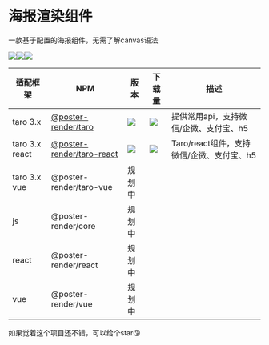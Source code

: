 

# 海报渲染组件

一款基于配置的海报组件，无需了解canvas语法

<a href="https://github.com/lf7817/poster-render"><img src="https://img.shields.io/github/stars/lf7817/poster-render?color=%23ffba15&logo=github&style=flat-square" /></a><a href="https://github.com/lf7817/poster-render"><img src="https://img.shields.io/github/license/lf7817/poster-render?color=%23ffba15&logo=github&style=flat-square" /></a><a href="https://github.com/lf7817"><img src="https://img.shields.io/badge/Author- lf7817 -7289da.svg?&logo=github&style=flat-square" /></a>

| 适配框架       | NPM                                                       | 版本                    | 下载量 | 描述 |
| -------------- | ------------------------------------------------------------ | ------------------------- | -------------- | -------------- |
| taro 3.x       | [@poster-render/taro](https://www.npmjs.com/package/@poster-render/taro) | <a href="https://www.npmjs.com/package/@poster-render/taro"><img src="https://img.shields.io/npm/v/@poster-render/taro?color=%23ffba15&logo=npm&style=flat-square" /></a> | <a href="https://www.npmjs.com/package/@poster-render/taro"><img src="https://img.shields.io/npm/dm/@poster-render/taro?color=%23ffba15&logo=npm&style=flat-square" /></a> | 提供常用api，支持微信/企微、支付宝、h5 |
| taro 3.x react | [@poster-render/taro-react](https://www.npmjs.com/package/@poster-render/taro-react) | <a href="https://www.npmjs.com/package/@poster-render/taro-react"><img src="https://img.shields.io/npm/v/@poster-render/taro-react?color=%23ffba15&logo=npm&style=flat-square" /></a> | <a href="https://www.npmjs.com/package/@poster-render/taro-react"><img src="https://img.shields.io/npm/dm/@poster-render/taro-react?color=%23ffba15&logo=npm&style=flat-square" /></a> | Taro/react组件，支持微信/企微、支付宝、h5 |
| taro 3.x vue | @poster-render/taro-vue | 规划中 |  |  |
| js | @poster-render/core | 规划中 |  |  |
| react | @poster-render/react | 规划中 |  |  |
| vue | @poster-render/vue | 规划中 |  |  |

如果觉着这个项目还不错，可以给个star😘

